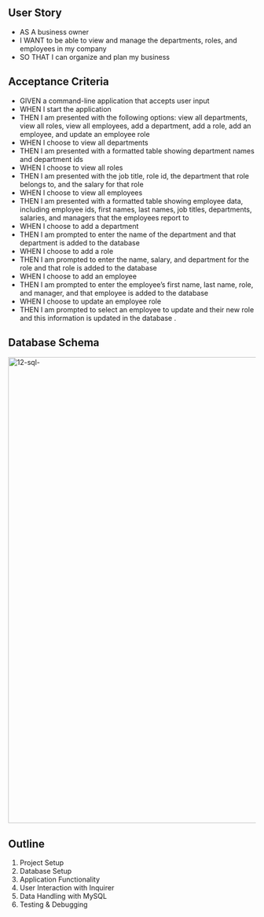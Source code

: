 
## User Story

- AS A business owner
- I WANT to be able to view and manage the departments, roles, and employees in my company
- SO THAT I can organize and plan my business

## Acceptance Criteria

- GIVEN a command-line application that accepts user input
- WHEN I start the application
- THEN I am presented with the following options: view all departments, view all roles, view all employees, add a department, add a role, add an employee, and update an     employee role
- WHEN I choose to view all departments
- THEN I am presented with a formatted table showing department names and department ids
- WHEN I choose to view all roles
- THEN I am presented with the job title, role id, the department that role belongs to, and the salary for that role
- WHEN I choose to view all employees
- THEN I am presented with a formatted table showing employee data, including employee ids, first names, last names, job titles, departments, salaries, and managers that the employees report to
- WHEN I choose to add a department
- THEN I am prompted to enter the name of the department and that department is added to the database
- WHEN I choose to add a role
- THEN I am prompted to enter the name, salary, and department for the role and that role is added to the database
- WHEN I choose to add an employee
- THEN I am prompted to enter the employee’s first name, last name, role, and manager, and that employee is added to the database
- WHEN I choose to update an employee role
- THEN I am prompted to select an employee to update and their new role and this information is updated in the database .

## Database Schema

<img width="948" alt="12-sql-" src="https://github.com/Stas-Cell-Max/employee-tracker-machine/assets/137020431/6d0112e8-c8a1-4850-8a87-8d3b78c826f7">


## Outline

1. Project Setup
2. Database Setup
3. Application Functionality
4. User Interaction with Inquirer
5. Data Handling with MySQL
6. Testing & Debugging